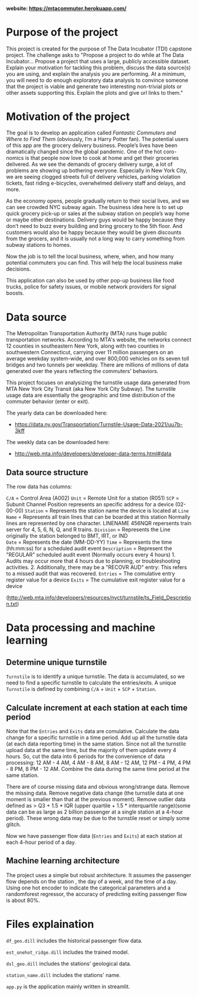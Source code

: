 #### website:  https://mtacommuter.herokuapp.com/

# Purpose of the project


This project is created for the purpose of The Data Incubator (TDI) capstone project. The challenge asks to "Propose a project to do while at The Data Incubator... Propose a project that uses a large, publicly accessible dataset. Explain your motivation for tackling this problem, discuss the data source(s) you are using, and explain the analysis you are performing. At a minimum, you will need to do enough exploratory data analysis to convince someone that the project is viable and generate two interesting non-trivial plots or other assets supporting this. Explain the plots and give url links to them."


# Motivation of the project


The goal is to develop an application called *Fantastic Commuters and Where to Find Them* (obviously, I’m a Harry Potter fan). The potential users of this app are the grocery delivery business. People’s lives have been dramatically changed since the global pandemic. One of the hot coro-nomics is that people now love to cook at home and get their groceries delivered. As we see the demands of grocery delivery surge, a lot of problems are showing up bothering everyone. Especially in New York City, we are seeing clogged streets full of delivery vehicles, parking violation tickets, fast riding e-bicycles, overwhelmed delivery staff and delays, and more.


As the economy opens, people gradually return to their social lives, and we can see crowded NYC subway again. The business idea here is to set up quick grocery pick-up or sales at the subway station on people’s way home or maybe other destinations. Delivery guys would be happy because they don’t need to buzz every building and bring grocery to the 5th floor. And customers would also be happy because they would be given discounts from the grocers, and it is usually not a long way to carry something from subway stations to homes.


Now the job is to tell the local business, where, when, and how many potential commuters you can find. This will help the local business make decisions.


This application can also be used by other pop-up business like food trucks, police for safety issues, or mobile network providers for signal boosts.


# Data source


The Metropolitan Transportation Authority (MTA) runs huge public transportation networks. According to MTA's website, the networks connect 12 counties in southeastern New York, along with two counties in southwestern Connecticut, carrying over 11 million passengers on an average weekday system-wide, and over 800,000 vehicles on its seven toll bridges and two tunnels per weekday. There are millions of millions of data generated over the years reflecting the commuters' behaviors.


This project focuses on analysizing the turnstile usage data generated from MTA New York City Transit (aka New York City Subway). The turnstile usage data are essentially the geographic and time distribution of the commuter behavior (enter or exit). 

The yearly data can be downloaded here:

- https://data.ny.gov/Transportation/Turnstile-Usage-Data-2021/uu7b-3kff 

The weekly data can be downloaded here: 

- http://web.mta.info/developers/developer-data-terms.html#data


## Data source structure


The row data has columns:

`C/A`      = Control Area (A002)
`Unit`     = Remote Unit for a station (R051)
`SCP`      = Subunit Channel Position represents an specific address for a device (02-00-00)
`Station`  = Represents the station name the device is located at
`Line Name` = Represents all train lines that can be boarded at this station
           Normally lines are represented by one character.  LINENAME 456NQR repersents train server for 4, 5, 6, N, Q, and R trains.
`Division` = Represents the Line originally the station belonged to BMT, IRT, or IND   
`Date`     = Represents the date (MM-DD-YY)
`Time`     = Represents the time (hh:mm:ss) for a scheduled audit event
`Description`     = Represent the "REGULAR" scheduled audit event (Normally occurs every 4 hours)
           1. Audits may occur more that 4 hours due to planning, or troubleshooting activities. 
           2. Additionally, there may be a "RECOVR AUD" entry: This refers to a missed audit that was recovered. 
`Entries`  = The comulative entry register value for a device
`Exits`    = The cumulative exit register value for a device

(http://web.mta.info/developers/resources/nyct/turnstile/ts_Field_Description.txt)


# Data processing and machine learning


## Determine unique turnstile

`Turnstile` is to identify a unique turnstile. The data is accumulated, so we need to find a specific turnstile to calculate the entries/exits. A unique `Turnstile` is defined by combining `C/A` + `Unit` + `SCP` + `Station`.


## Calculate increment at each station at each time period


Note that the `Entries` and `Exits` data are comulative. Calculate the data change for a specific turnstile in a time period. Add up all the turnstile data (at each data reporting time) in the same station. Since not all the turnstile upload data at the same time, but the majority of them update every 4 hours. So, cut the data into 6 periods for the convenience of data processing: 12 AM - 4 AM, 4 AM - 8 AM, 8 AM - 12 AM, 12 PM - 4 PM, 4 PM - 8 PM, 8 PM - 12 AM. Combine the data during the same time period at the same station.


There are of course missing data and obvious wrong/strange data. Remove the missing data. Remove negative data change (the turnstile data at one moment is smaller than that at the previous moment). Remove outlier data defined as > Q3 + 1.5 * IQR (upper quartile + 1.5 * interquartile range)(some data can be as large as 2 billion passenger at a single station at a 4-hour period). These wrong data may be due to the turnstile reset or simply some glitch.


Now we have passenger flow data (`Entries` and `Exits`) at each station at each 4-hour period of a day.


## Machine learning architecture


The project uses a simple but robust architecture. It assumes the passenger flow depends on the station , the day of a week, and the time of a day. Using one hot encoder to indicate the categorical parameters and a randomforest regressor, the accuracy of predicting exiting passenger flow is about 80%.


# Files explaination


`df_geo.dill` includes the historical passenger flow data.


`est_onehot_ridge.dill` includes the trained model.


`dsl_geo.dill` includes the stations' geological data.


`station_name.dill` includes the stations' name.


`app.py` is the application mainly written in streamlit.


